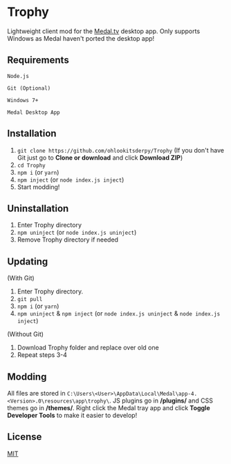 # Trophy
Lightweight client mod for the [Medal.tv](https://medal.tv) desktop app. Only supports Windows as Medal haven't ported the desktop app!

## Requirements
``Node.js``

``Git (Optional)``

``Windows 7+``

``Medal Desktop App``

## Installation 
1. ``git clone https://github.com/ohlookitsderpy/Trophy`` (If you don't have Git just go to **Clone or download** and click **Download ZIP**)
2. ``cd Trophy``
3. ``npm i`` (or ``yarn``)
4. ``npm inject`` (or ``node index.js inject``)
5. Start modding!

## Uninstallation
1. Enter Trophy directory
2. ``npm uninject`` (or ``node index.js uninject``)
3. Remove Trophy directory if needed

## Updating
(With Git)
1. Enter Trophy directory.
2. ``git pull``
3. ``npm i`` (or ``yarn``)
4. ``npm uninject`` & ``npm inject`` (or ``node index.js uninject`` & ``node index.js inject``)

(Without Git)
1. Download Trophy folder and replace over old one
3. Repeat steps 3-4

## Modding
All files are stored in ``C:\Users\<User>\AppData\Local\Medal\app-4.<Version>.0\resources\app\trophy\``. JS plugins go in **/plugins/** and CSS themes go in **/themes/**. Right click the Medal tray app and click **Toggle Developer Tools** to make it easier to develop!

## License
[MIT](LICENSE)